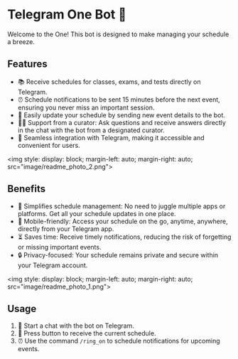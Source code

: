 <h1>Telegram One Bot 🤖</h1>

<p style: font-size: 20px>Welcome to the One! This bot is designed to make managing your schedule a breeze.</p>

<h2>Features</h2>
<ul style: font-size: 20px>
    <li>📚 Receive schedules for classes, exams, and tests directly on Telegram.</li>
    <li>⏰ Schedule notifications to be sent 15 minutes before the next event, ensuring you never miss an important session.</li>
    <li>🔄 Easily update your schedule by sending new event details to the bot.</li>
    <li>👩‍🏫 Support from a curator: Ask questions and receive answers directly in the chat with the bot from a designated curator.</li>
    <li>🤖 Seamless integration with Telegram, making it accessible and convenient for users.</li>
</ul>

<img style: display: block; margin-left: auto; margin-right: auto; src="image/readme_photo_2.png">

<h2>Benefits</h2>
<ul style: font-size: 20px>
    <li>🚀 Simplifies schedule management: No need to juggle multiple apps or platforms. Get all your schedule updates in one place.</li>
    <li>📱 Mobile-friendly: Access your schedule on the go, anytime, anywhere, directly from your Telegram app.</li>
    <li>⏳ Saves time: Receive timely notifications, reducing the risk of forgetting or missing important events.</li>
    <li>🔒 Privacy-focused: Your schedule remains private and secure within your Telegram account.</li>
</ul>

<img style: display: block; margin-left: auto; margin-right: auto; src="image/readme_photo_1.png">

<h2>Usage</h2>
<ol style: font-size: 20px>
    <li>👋 Start a chat with the bot on Telegram.</li>
    <li>📝 Press button to receive the current schedule.</li>
    <li>⏰ Use the command <code>/ring_on</code> to schedule notifications for upcoming events.</li>
</ol>
